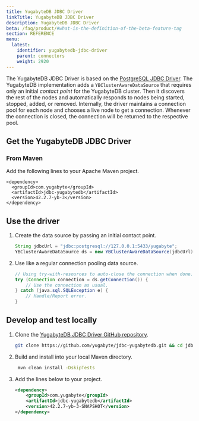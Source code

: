 ```yaml
---
title: YugabyteDB JDBC Driver
linkTitle: YugabyteDB JDBC Driver
description: YugabyteDB JDBC Driver
beta: /faq/product/#what-is-the-definition-of-the-beta-feature-tag
section: REFERENCE
menu:
  latest:
    identifier: yugabytedb-jdbc-driver
    parent: connectors
    weight: 2920
---
```


The YugabyteDB JDBC Driver is based on the [PostgreSQL JDBC Driver](https://github.com/pgjdbc/pgjdbc). The YugabyteDB implementation adds a `YBClusterAwareDataSource` that requires only an initial _contact point_ for the YugabyteDB cluster. Then it discovers the rest of the nodes and automatically responds to nodes being started, stopped, added, or removed. Internally, the driver maintains a connection pool for each node and chooses a live node to get a connection. Whenever the connection is closed, the connection will be returned to the respective pool.

## Get the YugabyteDB JDBC Driver

### From Maven

Add the following lines to your Apache Maven project.

```
<dependency>
  <groupId>com.yugabyte</groupId>
  <artifactId>jdbc-yugabytedb</artifactId>
  <version>42.2.7-yb-3</version>
</dependency>
```

## Use the driver

1. Create the data source by passing an initial contact point.

    ```java
    String jdbcUrl = "jdbc:postgresql://127.0.0.1:5433/yugabyte";
    YBClusterAwareDataSource ds = new YBClusterAwareDataSource(jdbcUrl);
    ```

2. Use like a regular connection pooling data source.

    ```java
    // Using try-with-resources to auto-close the connection when done.
    try (Connection connection = ds.getConnection()) {
        // Use the connection as usual.
    } catch (java.sql.SQLException e) {
        // Handle/Report error.
    }
    ```

## Develop and test locally

1. Clone the [YugabyteDB JDBC Driver GitHub repository](https://github.com/yugabyte/jdbc-yugabytedb).

    ```sh
    git clone https://github.com/yugabyte/jdbc-yugabytedb.git && cd jdbc-yugabytedb
    ```

2. Build and install into your local Maven directory.

    ```sh
     mvn clean install -DskipTests
    ```

3. Add the lines below to your project.

    ```xml
    <dependency>
        <groupId>com.yugabyte</groupId>
        <artifactId>jdbc-yugabytedb</artifactId>
        <version>42.2.7-yb-3-SNAPSHOT</version>
    </dependency>
    ```
